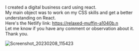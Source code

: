 I created a digital business card using react. <br>
My main object was to work on my CSS skills and get a better understanding on React. <br>
Here's the Netlify link: https://relaxed-muffin-a1040b.n <br>
Let me know if you have any comment or observation about it. <br>
Thank you. <br>


![Screenshot_20230208_115423](https://user-images.githubusercontent.com/88939208/218292795-48ae06e5-7a24-436f-808b-b75cfe19a043.png)
